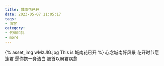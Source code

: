 ```yaml
---
title: 城南花已开
date: 2023-05-07 11:05:17
tags:
- 博客
category:
- 代码和我
- more
---
```

{% asset_img wMzJlG.jpg This is 城南花已开 %}
心念城南好风景
花开时节愿逢君
愿你携一身洁白
翘首以盼君病愈